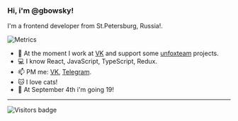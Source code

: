 ### Hi, i'm @gbowsky!
I'm a frontend developer from St.Petersburg, Russia!.

![Metrics](https://metrics.lecoq.io/gbowsky?template=classic&base.header=0&config.timezone=Europe%2FMoscow)

- 📱  At the moment I work at [VK](https://github.com/VKCOM/) and support some [unfoxteam](https://unfox.team) projects.
- 💻  I know React, JavaScript, TypeScript, Redux.
- 📫  PM me: [VK](https://vk.com/gbowsky), [Telegram](https://t.me/gbowsky).
- 🐱  I love cats!
- 🍕  At September 4th i'm going 19!

---

![Visitors badge](http://visitor-badge-reloaded.herokuapp.com/badge?page_id=gbowsky)
